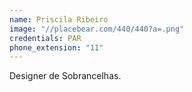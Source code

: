```yaml
---
name: Priscila Ribeiro
image: "//placebear.com/440/440?a=.png"
credentials: PAR
phone_extension: "11"
---
```


Designer de Sobrancelhas.
